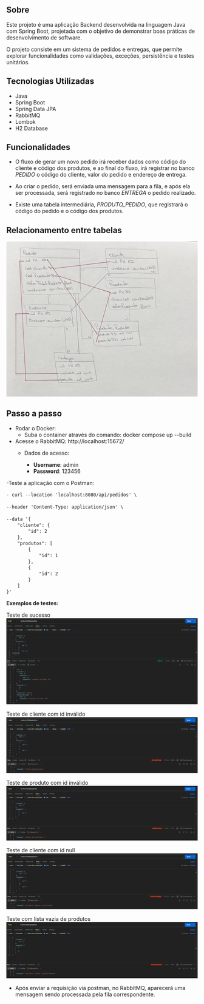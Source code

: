 ## Sobre
Este projeto é uma aplicação Backend desenvolvida na linguagem Java com Spring Boot, 
projetada com o objetivo de demonstrar boas práticas de desenvolvimento de software.

O projeto consiste em um sistema de pedidos e entregas, que permite explorar funcionalidades 
como validações, exceções, persistência e testes unitários.

## Tecnologias Utilizadas
- Java
- Spring Boot
- Spring Data JPA
- RabbitMQ
- Lombok
- H2 Database

## Funcionalidades

- O fluxo de gerar um novo pedido irá receber dados como código do cliente e código dos produtos, e ao final do fluxo, irá registrar no banco *PEDIDO* o código do cliente, valor do pedido e endereço de entrega.

- Ao criar o pedido, será enviada uma mensagem para a fila, e após ela ser processada, será registrado no banco *ENTREGA* o pedido realizado.

- Existe uma tabela intermediária, *PRODUTO_PEDIDO*, que registrará o código do pedido e o código dos produtos.

## Relacionamento entre tabelas
![img.png](img.png)

## Passo a passo

- Rodar o Docker:
  - Suba o container através do comando: docker compose up --build
- Acesse o RabbitMQ: http://localhost:15672/
  - Dados de acesso:

    - **Username**: admin
    - **Password**: 123456
    
-Teste a aplicação com o Postman:


    - curl --location 'localhost:8080/api/pedidos' \

    --header 'Content-Type: application/json' \

    --data '{
        "cliente": {
            "id": 2
        },
        "produtos": [
            {
                "id": 1
            },
            {
                "id": 2
            }
        ]
    }'
**Exemplos de testes:**
 
Teste de sucesso
![img_1.png](img_1.png)

Teste de cliente com id inválido
![img_2.png](img_2.png)

Teste de produto com id inválido
![img_3.png](img_3.png)

Teste de cliente com id null
![img_4.png](img_4.png)

Teste com lista vazia de produtos
![img_5.png](img_5.png)

- Após enviar a requisição via postman, no RabbitMQ, aparecerá uma mensagem sendo processada pela fila correspondente.